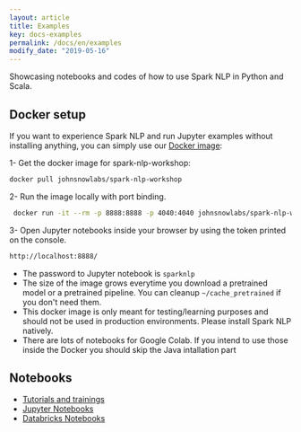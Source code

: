 ```yaml
---
layout: article
title: Examples
key: docs-examples
permalink: /docs/en/examples
modify_date: "2019-05-16"
---
```


Showcasing notebooks and codes of how to use Spark NLP in Python and Scala.

## Docker setup


If you want to experience Spark NLP and run Jupyter examples without installing anything, you can simply use our [Docker image](https://hub.docker.com/r/johnsnowlabs/spark-nlp-workshop):

1- Get the docker image for spark-nlp-workshop:

```bash
docker pull johnsnowlabs/spark-nlp-workshop
```

2- Run the image locally with port binding.

```bash
 docker run -it --rm -p 8888:8888 -p 4040:4040 johnsnowlabs/spark-nlp-workshop
```

3- Open Jupyter notebooks inside your browser by using the token printed on the console.

```bash
http://localhost:8888/
```

* The password to Jupyter notebook is `sparknlp`
* The size of the image grows everytime you download a pretrained model or a pretrained pipeline. You can cleanup `~/cache_pretrained` if you don't need them.
* This docker image is only meant for testing/learning purposes and should not be used in production environments. Please install Spark NLP natively.
* There are lots of notebooks for Google Colab. If you intend to use those inside the Docker you should skip the Java intallation part

## Notebooks

* [Tutorials and trainings](https://github.com/JohnSnowLabs/spark-nlp-workshop/tree/master/tutorials)
* [Jupyter Notebooks](https://github.com/JohnSnowLabs/spark-nlp-workshop/tree/master/jupyter)
* [Databricks Notebooks](https://github.com/JohnSnowLabs/spark-nlp-workshop/tree/master/databricks)
